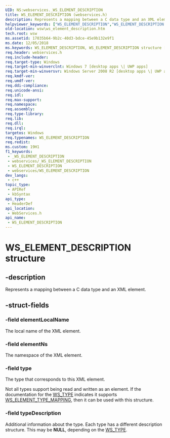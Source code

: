 ```yaml
---
UID: NS:webservices._WS_ELEMENT_DESCRIPTION
title: WS_ELEMENT_DESCRIPTION (webservices.h)
description: Represents a mapping between a C data type and an XML element.
helpviewer_keywords: ["WS_ELEMENT_DESCRIPTION","WS_ELEMENT_DESCRIPTION structure [Web Services for Windows]","webservices/WS_ELEMENT_DESCRIPTION","wsw.ws_element_description"]
old-location: wsw\ws_element_description.htm
tech.root: wsw
ms.assetid: 17035b64-9b2c-40d3-bdce-45e9b132e9f1
ms.date: 12/05/2018
ms.keywords: WS_ELEMENT_DESCRIPTION, WS_ELEMENT_DESCRIPTION structure [Web Services for Windows], webservices/WS_ELEMENT_DESCRIPTION, wsw.ws_element_description
req.header: webservices.h
req.include-header: 
req.target-type: Windows
req.target-min-winverclnt: Windows 7 [desktop apps \| UWP apps]
req.target-min-winversvr: Windows Server 2008 R2 [desktop apps \| UWP apps]
req.kmdf-ver: 
req.umdf-ver: 
req.ddi-compliance: 
req.unicode-ansi: 
req.idl: 
req.max-support: 
req.namespace: 
req.assembly: 
req.type-library: 
req.lib: 
req.dll: 
req.irql: 
targetos: Windows
req.typenames: WS_ELEMENT_DESCRIPTION
req.redist: 
ms.custom: 19H1
f1_keywords:
 - _WS_ELEMENT_DESCRIPTION
 - webservices/_WS_ELEMENT_DESCRIPTION
 - WS_ELEMENT_DESCRIPTION
 - webservices/WS_ELEMENT_DESCRIPTION
dev_langs:
 - c++
topic_type:
 - APIRef
 - kbSyntax
api_type:
 - HeaderDef
api_location:
 - WebServices.h
api_name:
 - WS_ELEMENT_DESCRIPTION
---
```


# WS_ELEMENT_DESCRIPTION structure


## -description

Represents a mapping between a C data type and an XML element.

## -struct-fields

### -field elementLocalName

The local name of the XML element.

### -field elementNs

The namespace of the XML element.

### -field type

The type that corresponds to this XML element.
                

Not all types support being read and written as an element.  If the
                    documentation for the <a href="https://docs.microsoft.com/windows/desktop/api/webservices/ne-webservices-ws_type">WS_TYPE</a> indicates it supports
                    <a href="https://docs.microsoft.com/windows/desktop/api/webservices/ne-webservices-ws_type_mapping">WS_ELEMENT_TYPE_MAPPING</a>, then it can be used with this structure.

### -field typeDescription

Additional information about the type.  Each type has a different description
                    structure.  This may be <b>NULL</b>, depending on the <a href="https://docs.microsoft.com/windows/desktop/api/webservices/ne-webservices-ws_type">WS_TYPE</a>.

